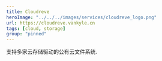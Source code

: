```yaml
---
title: Cloudreve
heroImage: "../../../images/services/cloudreve_logo.png"
url: https://cloudreve.vankyle.cn
tags: [cloud, storage]
group: "pinned"
---
```

支持多家云存储驱动的公有云文件系统.